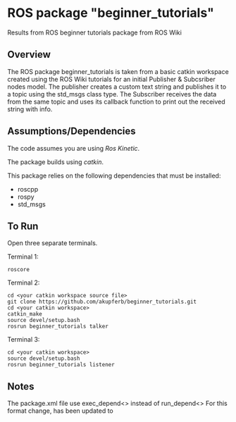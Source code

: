 # ROS package "beginner_tutorials"
Results from ROS beginner tutorials package from ROS Wiki

## Overview
The ROS package beginner_tutorials is taken from a basic catkin workspace created using the ROS Wiki tutorials for an initial Publisher & Subcsriber nodes model. The publisher creates a custom text string and publishes it to a topic using the std_msgs class type. The Subscriber receives the data from the same topic and uses its callback function to print out the received string with info.

## Assumptions/Dependencies
The code assumes you are using *Ros Kinetic*.

The package builds using *catkin*.

This package relies on the following dependencies that must be installed:
* roscpp
* rospy
* std_msgs

## To Run
Open three separate terminals.

Terminal 1: 
```
roscore
```
Terminal 2:
```
cd <your catkin workspace source file>
git clone https://github.com/akupferb/beginner_tutorials.git
cd <your catkin workspace>
catkin_make
source devel/setup.bash
rosrun beginner_tutorials talker
```
Terminal 3:
```
cd <your catkin workspace>
source devel/setup.bash
rosrun beginner_tutorials listener
```

## Notes
The package.xml file use exec_depend<> instead of run_depend<>
For this format change, <package> has been updated to <package format="2">



